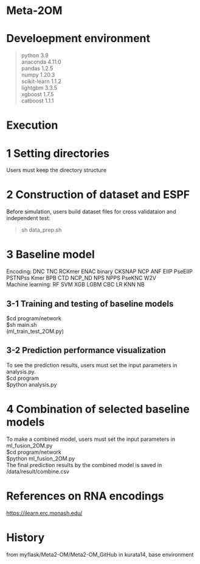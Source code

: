 # Meta-2OM

# Develoepment environment
 >python 3.9  
 >anaconda 4.11.0   
 >pandas 1.2.5  
 >numpy 1.20.3  
 >scikit-learn 1.1.2  
 >lightgbm 3.3.5  
 >xgboost  1.7.5  
 >catboost 1.1.1  

# Execution
# 1 Setting directories
Users must keep the directory structure  

# 2 Construction of dataset and ESPF
Before simulation, users build dataset files for cross validataion and independent test:  
>sh data_prep.sh
  
# 3 Baseline model
Encoding: DNC TNC RCKmer ENAC binary CKSNAP NCP ANF EIIP PseEIIP PSTNPss Kmer BPB CTD NCP_ND NPS NPPS PseKNC W2V  
Machine learning: RF SVM XGB LGBM CBC LR KNN NB  
## 3-1 Training and testing of baseline models
$cd program/network  
$sh main.sh  
(ml_train_test_2OM.py)  

## 3-2 Prediction performance visualization
To see the prediction results, users must set the input parameters in analysis.py.  
$cd program  
$python analysis.py  

# 4 Combination of selected baseline models
To make a combined model, users must set the input parameters in ml_fusion_2OM.py  
$cd program/network  
$python ml_fusion_2OM.py  
The final prediction results by the combined model is saved in /data/result/combine.csv  
# References on RNA encodings
https://ilearn.erc.monash.edu/  

# History
from myflask/Meta2-OM/Meta2-OM_GitHub in kurata14, base environment  

